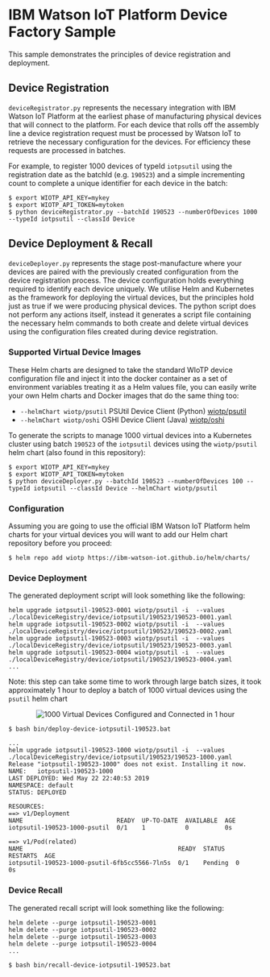 # IBM Watson IoT Platform Device Factory Sample

This sample demonstrates the principles of device registration and deployment.


## Device Registration

`deviceRegistrator.py` represents the necessary integration with IBM Watson IoT Platform at the earliest phase of manufacturing physical devices that will connect to the platform.  For each device that rolls off the assembly line a device registration request must be processed by Watson IoT to retrieve the necessary configuration for the devices.  For efficiency these requests are processed in batches.

For example, to register 1000 devices of typeId `iotpsutil` using the registration date as the batchId (e.g. `190523`) and a simple incrementing count to complete a unique identifier for each device in the batch:

```
$ export WIOTP_API_KEY=mykey
$ export WIOTP_API_TOKEN=mytoken
$ python deviceRegistrator.py --batchId 190523 --numberOfDevices 1000 --typeId iotpsutil --classId Device
```


## Device Deployment & Recall

`deviceDeployer.py` represents the stage post-manufacture where your devices are paired with the previously created configuration from the device registration process.  The device configuration holds everything required to identify each device uniquely.  We utilise Helm and Kubernetes as the framework for deploying the virtual devices, but the principles hold just as true if we were producing physical devices.  The python script does not perform any actions itself, instead it generates a script file containing the necessary helm commands to both create and delete virtual devices using the configuration files created during device registration.  

### Supported Virtual Device Images

These Helm charts are designed to take the standard WIoTP device configuration file and inject it into the docker container as a set of environment variables treating it as a Helm values file, you can easily write your own Helm charts and Docker images that do the same thing too:

- `--helmChart wiotp/psutil` PSUtil Device Client (Python) [wiotp/psutil](https://hub.docker.com/r/wiotp/psutil)
- `--helmChart wiotp/oshi` OSHI Device Client (Java) [wiotp/oshi](https://hub.docker.com/r/wiotp/oshi)


To generate the scripts to manage 1000 virtual devices into a Kubernetes cluster using batch `190523` of the `iotpsutil` devices using the `wiotp/psutil` helm chart (also found in this repository):

```
$ export WIOTP_API_KEY=mykey
$ export WIOTP_API_TOKEN=mytoken
$ python deviceDeployer.py --batchId 190523 --numberOfDevices 100 --typeId iotpsutil --classId Device --helmChart wiotp/psutil
```

### Configuration

Assuming you are going to use the official IBM Watson IoT Platform helm charts for your virtual devices you will want to add our Helm chart repository before you proceed:

```
$ helm repo add wiotp https://ibm-watson-iot.github.io/helm/charts/
```

### Device Deployment

The generated deployment script will look something like the following:

```
helm upgrade iotpsutil-190523-0001 wiotp/psutil -i  --values ./localDeviceRegistry/device/iotpsutil/190523/190523-0001.yaml
helm upgrade iotpsutil-190523-0002 wiotp/psutil -i  --values ./localDeviceRegistry/device/iotpsutil/190523/190523-0002.yaml
helm upgrade iotpsutil-190523-0003 wiotp/psutil -i  --values ./localDeviceRegistry/device/iotpsutil/190523/190523-0003.yaml
helm upgrade iotpsutil-190523-0004 wiotp/psutil -i  --values ./localDeviceRegistry/device/iotpsutil/190523/190523-0004.yaml
...
```

Note: this step can take some time to work through large batch sizes, it took approximately 1 hour to deploy a batch of 1000 virtual devices using the `psutil` helm chart

<p align="center">
  <img alt="1000 Virtual Devices Configured and Connected in 1 hour" src="https://raw.githubusercontent.com/ibm-watson-iot/iot-python/master/samples/deviceFactory/docs/resources/pods.png">
</p>

```
$ bash bin/deploy-device-iotpsutil-190523.bat

...
helm upgrade iotpsutil-190523-1000 wiotp/psutil -i  --values ./localDeviceRegistry/device/iotpsutil/190523/190523-1000.yaml
Release "iotpsutil-190523-1000" does not exist. Installing it now.
NAME:   iotpsutil-190523-1000
LAST DEPLOYED: Wed May 22 22:40:53 2019
NAMESPACE: default
STATUS: DEPLOYED

RESOURCES:
==> v1/Deployment
NAME                          READY  UP-TO-DATE  AVAILABLE  AGE
iotpsutil-190523-1000-psutil  0/1    1           0          0s

==> v1/Pod(related)
NAME                                           READY  STATUS   RESTARTS  AGE
iotpsutil-190523-1000-psutil-6fb5cc5566-7ln5s  0/1    Pending  0         0s

```



### Device Recall

The generated recall script will look something like the following:

```
helm delete --purge iotpsutil-190523-0001
helm delete --purge iotpsutil-190523-0002
helm delete --purge iotpsutil-190523-0003
helm delete --purge iotpsutil-190523-0004
...
```

```
$ bash bin/recall-device-iotpsutil-190523.bat
```
